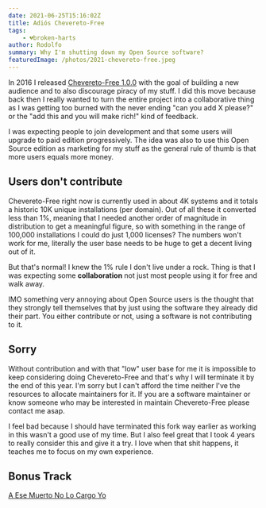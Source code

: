 ```yaml
---
date: 2021-06-25T15:16:02Z
title: Adiós Chevereto-Free
tags:
    - 💔broken-harts
author: Rodolfo
summary: Why I'm shutting down my Open Source software?
featuredImage: /photos/2021-chevereto-free.jpeg
---
```


In 2016 I released [Chevereto-Free 1.0.0](https://github.com/Chevereto/Chevereto-Free/releases/tag/1.0.0) with the goal of building a new audience and to also discourage piracy of my stuff. I did this move because back then I really wanted to turn the entire project into a collaborative thing as I was getting too burned with the never ending "can you add X please?" or the "add this and you will make rich!" kind of feedback.

I was expecting people to join development and that some users will upgrade to paid edition progressively. The idea was also to use this Open Source edition as marketing for my stuff as the general rule of thumb is that more users equals more money.

## Users don't contribute

Chevereto-Free right now is currently used in about 4K systems and it totals a historic 10K unique installations (per domain). Out of all these it converted less than 1%, meaning that I needed another order of magnitude in distribution to get a meaningful figure, so with something in the range of 100,000 installations I could do just 1,000 licenses? The numbers won't work for me, literally the user base needs to be huge to get a decent living out of it.

But that's normal! I knew the 1% rule I don't live under a rock. Thing is that I was expecting some **collaboration** not just most people using it for free and walk away.

IMO something very annoying about Open Source users is the thought that they strongly tell themselves that by just using the software they already did their part. You either contribute or not, using a software is not contributing to it.

## Sorry

Without contribution and with that "low" user base for me it is impossible to keep considering doing Chevereto-Free and that's why I will terminate it by the end of this year. I'm sorry but I can't afford the time neither I've the resources to allocate maintainers for it. If you are a software maintainer or know someone who may be interested in maintain Chevereto-Free please contact me asap.

I feel bad because I should have terminated this fork way earlier as working in this wasn't a good use of my time. But I also feel great that I took 4 years to really consider this and give it a try. I love when that shit happens, it teaches me to focus on my own experience.

## Bonus Track

[A Ese Muerto No Lo Cargo Yo](https://open.spotify.com/track/6kwNZO2cZ8zOcni06l9e0m?si=9ad74ab93bd44e4f)

